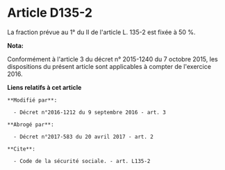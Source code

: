 # Article D135-2

La fraction prévue  au 1° du II de l'article L. 135-2 est fixée à 50 %.

**Nota:**

Conformément à l'article 3 du décret n° 2015-1240 du 7 octobre 2015,  les dispositions du présent article sont applicables à
compter de  l'exercice 2016.

**Liens relatifs à cet article**

	**Modifié par**:

	  - Décret n°2016-1212 du 9 septembre 2016 - art. 3

	**Abrogé par**:

	  - Décret n°2017-583 du 20 avril 2017 - art. 2

	**Cite**:

	  - Code de la sécurité sociale. - art. L135-2
